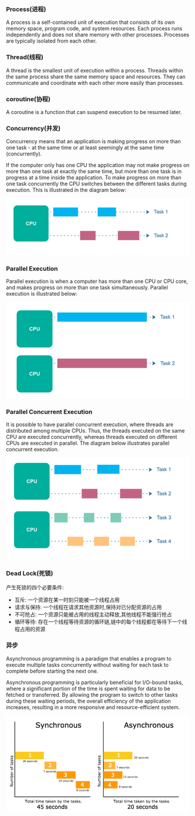 ### Process(进程)

A process is a self-contained unit of execution that consists of its own memory space, program code, and system resources. Each process runs independently and does not share memory with other processes. Processes are typically isolated from each other.

### Thread(线程)

A thread is the smallest unit of execution within a process. Threads within the same process share the same memory space and resources. They can communicate and coordinate with each other more easily than processes.

### coroutine(协程)

A coroutine is a function that can suspend execution to be resumed later. 

### Concurrency(并发)

Concurrency means that an application is making progress on more than one task - at the same time or at least seemingly at the same time (concurrently).

If the computer only has one CPU the application may not make progress on more than one task at exactly the same time, but more than one task is in progress at a time inside the application. To make progress on more than one task concurrently the CPU switches between the different tasks during execution. This is illustrated in the diagram below:

<img src="../img/并发.png">

### Parallel Execution

Parallel execution is when a computer has more than one CPU or CPU core, and makes progress on more than one task simultaneously. Parallel execution is illustrated below:

<img src="../img/并行执行.png">

### Parallel Concurrent Execution

It is possible to have parallel concurrent execution, where threads are distributed among multiple CPUs. Thus, the threads executed on the same CPU are executed concurrently, whereas threads executed on different CPUs are executed in parallel. The diagram below illustrates parallel concurrent execution.

<img src="../img/并行并发执行.png">

### Dead Lock(死锁)

产生死锁的四个必要条件:
* 互斥: 一个资源在某一时刻只能被一个线程占用
* 请求与保持: 一个线程在请求其他资源时,保持对已分配资源的占用
* 不可抢占: 一个资源只能被占用的线程主动释放,其他线程不能强行抢占
* 循环等待: 存在一个线程等待资源的循环链,链中的每个线程都在等待下一个线程占用的资源


### 异步

Asynchronous programming is a paradigm that enables a program to execute multiple tasks concurrently without waiting for each task to complete before starting the next one. 

Asynchronous programming is particularly beneficial for I/O-bound tasks, where a significant portion of the time is spent waiting for data to be fetched or transferred. By allowing the program to switch to other tasks during these waiting periods, the overall efficiency of the application increases, resulting in a more responsive and resource-efficient system.

<img src="../img/异步与同步.png">